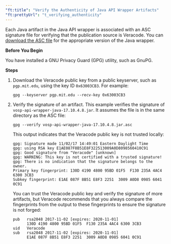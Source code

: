 ```yaml
---
"ft:title": "Verify the Authenticity of Java API Wrapper Artifacts"
"ft:prettyUrl": "t_verifying_authenticity"
---
```

Each Java artifact in the Java API wrapper is associated with an ASC signature file for verifying that the publication source is Veracode. You can [download the ASC file](https://repo1.maven.org/maven2/com/veracode/vosp/api/wrappers/vosp-api-wrappers-java/) for the appropriate version of the Java wrapper.

<p font-size="13pt"><b>Before You Begin</b></p>

You have installed a GNU Privacy Guard (GPG) utility, such as GnuPG.

<p font-size="13pt"><b>Steps</b></p>

1. Download the Veracode public key from a public keyserver, such as `pgp.mit.edu`, using the key ID `0x63003CB3`. For example:

    ```
    gpg --keyserver pgp.mit.edu --recv-key 0x63003CB3
    ```

2. Verify the signature of an artifact. This example verifies the signature of `vosp-api-wrapper-java-17.10.4.8.jar`. It assumes the file is in the same directory as the ASC file:

    ```
    gpg --verify vosp-api-wrapper-java-17.10.4.8.jar.asc
    ```

    This output indicates that the Veracode public key is not trusted locally:

    ```
    gpg: Signature made 11/02/17 14:49:01 Eastern Daylight Time
    gpg: using RSA key E1AE087F8B51E8F322513009A0D8098560410C91
    gpg: Good signature from "Veracode" [unknown]
    gpg: WARNING: This key is not certified with a trusted signature!
    gpg: There is no indication that the signature belongs to the owner.
    Primary key fingerprint: 130D 4190 4800 95BD 01F5  F130 235A 4AC4 6300 3CB3
    Subkey fingerprint: E1AE 087F 8B51 E8F3 2251  3009 A0D8 0985 6041 0C91
    ```

    You can trust the Veracode public key and verify the signature of more artifacts, but Veracode recommends that you always compare the fingerprints from the output to these fingerprints to ensure the signature is not forged:

    ```
    pub   rsa2048 2017-11-02 [expires: 2020-11-01]
          130D 4190 4800 95BD 01F5  F130 235A 4AC4 6300 3CB3
    uid   Veracode
    sub   rsa2048 2017-11-02 [expires: 2020-11-01]
          E1AE 087F 8B51 E8F3 2251  3009 A0D8 0985 6041 0C91
    ```
